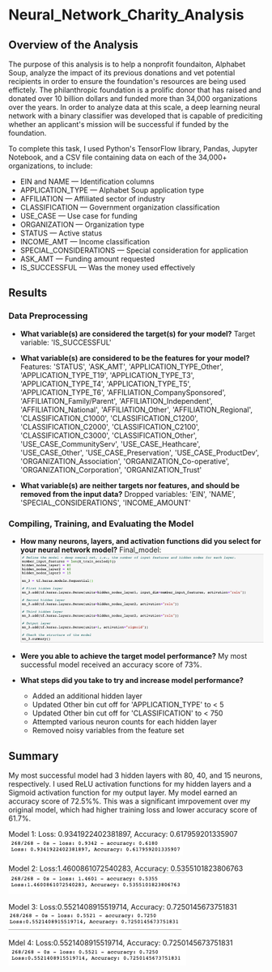 # Neural_Network_Charity_Analysis


## Overview of the Analysis
The purpose of this analysis is to help a nonprofit foundaiton, Alphabet Soup, analyze the impact of its previous donations and vet potential recipients in order to ensure the foundation's resources are being used effictely. The philanthropic foundation is a prolific donor that has raised and donated over 10 billion dollars and funded more than 34,000 organizations over the years. In order to analyze data at this scale, a deep learning neural network with a binary classifier was developed that is capable of prediciting whether an applicant's mission will be successful if funded by the foundation. 

To complete this task, I used Python's TensorFlow library, Pandas, Jupyter Notebook, and a CSV file containing data on each of the 34,000+ organizations, to include:
- EIN and NAME — Identification columns
- APPLICATION_TYPE — Alphabet Soup application type
- AFFILIATION — Affiliated sector of industry
- CLASSIFICATION — Government organization classification
- USE_CASE — Use case for funding
- ORGANIZATION — Organization type
- STATUS — Active status
- INCOME_AMT — Income classification
- SPECIAL_CONSIDERATIONS — Special consideration for application
- ASK_AMT — Funding amount requested
- IS_SUCCESSFUL — Was the money used effectively


## Results

### Data Preprocessing
- **What variable(s) are considered the target(s) for your model?**
Target variable: 'IS_SUCCESSFUL' 

- **What variable(s) are considered to be the features for your model?**
Features: 'STATUS', 'ASK_AMT', 'APPLICATION_TYPE_Other',
       'APPLICATION_TYPE_T19', 'APPLICATION_TYPE_T3', 'APPLICATION_TYPE_T4',
       'APPLICATION_TYPE_T5', 'APPLICATION_TYPE_T6',
       'AFFILIATION_CompanySponsored', 'AFFILIATION_Family/Parent',
       'AFFILIATION_Independent', 'AFFILIATION_National', 'AFFILIATION_Other',
       'AFFILIATION_Regional', 'CLASSIFICATION_C1000', 'CLASSIFICATION_C1200',
       'CLASSIFICATION_C2000', 'CLASSIFICATION_C2100', 'CLASSIFICATION_C3000',
       'CLASSIFICATION_Other', 'USE_CASE_CommunityServ', 'USE_CASE_Heathcare',
       'USE_CASE_Other', 'USE_CASE_Preservation', 'USE_CASE_ProductDev',
       'ORGANIZATION_Association', 'ORGANIZATION_Co-operative',
       'ORGANIZATION_Corporation', 'ORGANIZATION_Trust'

- **What variable(s) are neither targets nor features, and should be removed from the input data?**
Dropped variables: 'EIN', 'NAME', 'SPECIAL_CONSIDERATIONS', 'INCOME_AMOUNT'

### Compiling, Training, and Evaluating the Model
- **How many neurons, layers, and activation functions did you select for your neural network model?**
Final_model:
![final_model](https://github.com/tysonseang/Neural_Network_Charity_Analysis/blob/main/Resources/final_model.png)

- **Were you able to achieve the target model performance?**
My most successful model received an accuracy score of 73%. 

- **What steps did you take to try and increase model performance?**
    - Added an additional hidden layer
    - Updated Other bin cut off for 'APPLICATION_TYPE' to < 5
    - Updated Other bin cut off for 'CLASSIFICATION' to < 750
    - Attempted various neuron counts for each hidden layer
    - Removed noisy variables from the feature set


## Summary
My most successful model had 3 hidden layers with 80, 40, and 15 neurons, respectively. I used ReLU activation functions for my hidden layers and a Sigmoid activation function for my output layer. My model earned an accuracy score of 72.5%%. This was a significant imrpovement over my original model, which had higher training loss and lower accuracy score of 61.7%. 

Model 1:
Loss: 0.9341922402381897, Accuracy: 0.617959201335907
![model_1](https://github.com/tysonseang/Neural_Network_Charity_Analysis/blob/main/Resources/model_1.png)

Model 2:
Loss:1.4600861072540283, Accuracy: 0.5355101823806763
![optimization_attemp1](https://github.com/tysonseang/Neural_Network_Charity_Analysis/blob/main/Resources/optimization_attemp1.png)

Model 3:
Loss:0.5521408915519714, Accuracy: 0.7250145673751831
![optimization_attempt2](https://github.com/tysonseang/Neural_Network_Charity_Analysis/blob/main/Resources/optimization_attempt2.png)

Mdel 4:
Loss:0.5521408915519714, Accuracy: 0.7250145673751831
![optimization_attempt3](https://github.com/tysonseang/Neural_Network_Charity_Analysis/blob/main/Resources/optimization_attempt3.png)

